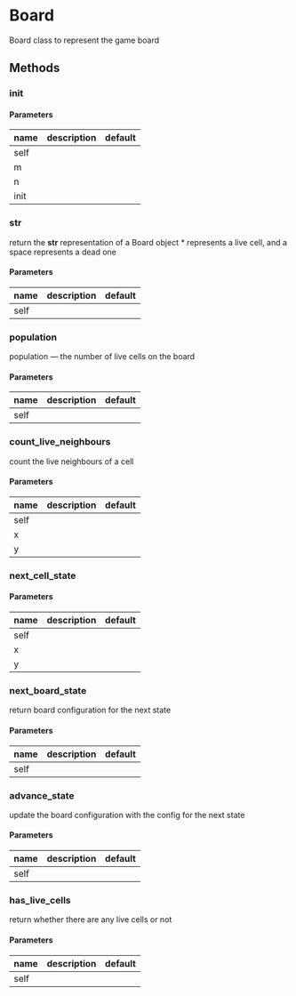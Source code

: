 # Board

Board class to represent the game board

## Methods

### **init**

#### Parameters

| name | description | default |
| ---- | ----------- | ------- |
| self |             |
| m    |             |
| n    |             |
| init |             |

### **str**

return the **str** representation of a Board object \* represents a live cell, and a space represents a dead one

#### Parameters

| name | description | default |
| ---- | ----------- | ------- |
| self |             |

### population

population — the number of live cells on the board

#### Parameters

| name | description | default |
| ---- | ----------- | ------- |
| self |             |

### count_live_neighbours

count the live neighbours of a cell

#### Parameters

| name | description | default |
| ---- | ----------- | ------- |
| self |             |
| x    |             |
| y    |             |

### next_cell_state

#### Parameters

| name | description | default |
| ---- | ----------- | ------- |
| self |             |
| x    |             |
| y    |             |

### next_board_state

return board configuration for the next state

#### Parameters

| name | description | default |
| ---- | ----------- | ------- |
| self |             |

### advance_state

update the board configuration with the config for the next state

#### Parameters

| name | description | default |
| ---- | ----------- | ------- |
| self |             |

### has_live_cells

return whether there are any live cells or not

#### Parameters

| name | description | default |
| ---- | ----------- | ------- |
| self |             |
